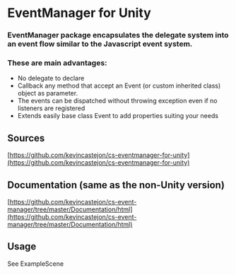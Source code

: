 # EventManager for Unity

### EventManager package encapsulates the delegate system into an event flow similar to the Javascript event system.
### These are main advantages:

- No delegate to declare
- Callback any method that accept an Event (or custom inherited class) object as parameter.
- The events can be dispatched without throwing exception even if no listeners are registered
- Extends easily base class Event to add properties suiting your needs

## Sources
[https://github.com/kevincastejon/cs-eventmanager-for-unity](https://github.com/kevincastejon/cs-eventmanager-for-unity)

## Documentation (same as the non-Unity version)
[https://github.com/kevincastejon/cs-event-manager/tree/master/Documentation/html](https://github.com/kevincastejon/cs-event-manager/tree/master/Documentation/html)

## Usage
See ExampleScene
